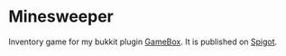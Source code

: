 # Minesweeper

Inventory game for my bukkit plugin [GameBox](https://github.com/NiklasEi/GameBox). It is published on [Spigot](https://www.spigotmc.org/resources/26325/).